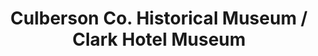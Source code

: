---
layout: repo
title: "Culberson Co. Historical Museum / Clark Hotel Museum"
id: 17905
permalink: repos/17905/
---